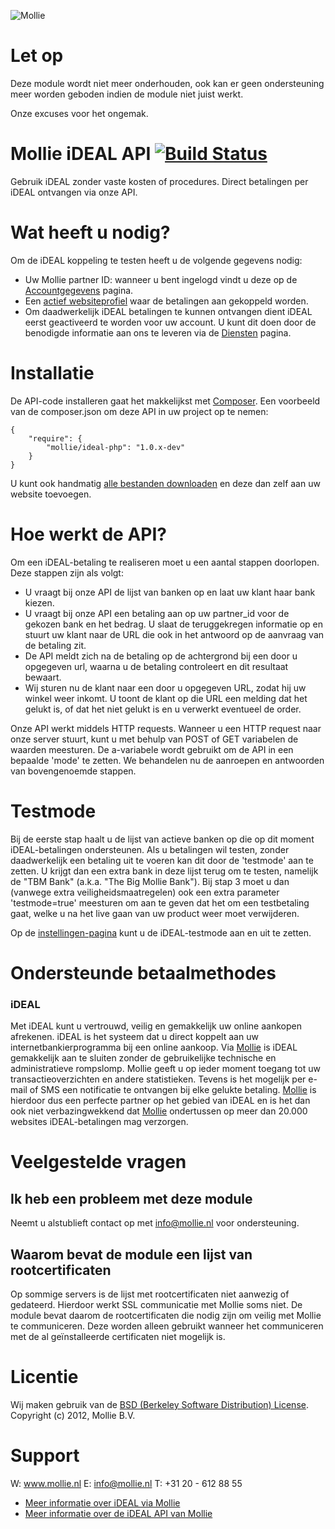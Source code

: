 ![Mollie](http://www.mollie.nl/files/Mollie-Logo-Style-Small.png)

# Let op #

Deze module wordt niet meer onderhouden, ook kan er geen ondersteuning meer worden geboden indien de module niet juist werkt.

Onze excuses voor het ongemak.

# Mollie iDEAL API [![Build Status](https://travis-ci.org/mollie/ideal-php.png)](https://travis-ci.org/mollie/ideal-php) #

Gebruik iDEAL zonder vaste kosten of procedures. Direct betalingen per iDEAL ontvangen via onze API.

# Wat heeft u nodig? #
Om de iDEAL koppeling te testen heeft u de volgende gegevens nodig:

+ Uw Mollie partner ID: wanneer u bent ingelogd vindt u deze op de [Accountgegevens](https://www.mollie.nl/beheer/account/) pagina.
+ Een [actief websiteprofiel](https://www.mollie.nl/beheer/account/profielen/) waar de betalingen aan gekoppeld worden.
+ Om daadwerkelijk iDEAL betalingen te kunnen ontvangen dient iDEAL eerst geactiveerd te worden voor uw account. U kunt dit doen door de benodigde informatie aan ons te leveren via de [Diensten](https://www.mollie.nl/beheer/diensten) pagina.

# Installatie #

De API-code installeren gaat het makkelijkst met [Composer](http://getcomposer.org/doc/00-intro.md).
Een voorbeeld van de composer.json om deze API in uw project op te nemen:

    {
        "require": {
            "mollie/ideal-php": "1.0.x-dev"
        }
    }


U kunt ook handmatig [alle bestanden downloaden](https://github.com/mollie/ideal-php/archive/master.zip) en deze dan zelf aan uw website toevoegen.

# Hoe werkt de API? #

Om een iDEAL-betaling te realiseren moet u een aantal stappen doorlopen. Deze stappen zijn als volgt:

+ U vraagt bij onze API de lijst van banken op en laat uw klant haar bank kiezen.
+ U vraagt bij onze API een betaling aan op uw partner_id voor de gekozen bank en het bedrag. U slaat de teruggekregen informatie op en stuurt uw klant naar de URL die ook in het antwoord op de aanvraag van de betaling zit.
+ De API meldt zich na de betaling op de achtergrond bij een door u opgegeven url, waarna u de betaling controleert en dit resultaat bewaart.
+ Wij sturen nu de klant naar een door u opgegeven URL, zodat hij uw winkel weer inkomt. U toont de klant op die URL een melding dat het gelukt is, of dat het niet gelukt is en u verwerkt eventueel de order.

Onze API werkt middels HTTP requests. Wanneer u een HTTP request naar onze server stuurt, kunt u met behulp van POST of GET variabelen de waarden meesturen. De a-variabele wordt gebruikt om de API in een bepaalde 'mode' te zetten. We behandelen nu de aanroepen en antwoorden van bovengenoemde stappen.

# Testmode #
Bij de eerste stap haalt u de lijst van actieve banken op die op dit moment iDEAL-betalingen ondersteunen. Als u betalingen wil testen, zonder daadwerkelijk een betaling uit te voeren kan dit door de 'testmode' aan te zetten. U krijgt dan een extra bank in deze lijst terug om te testen, namelijk de "TBM Bank" (a.k.a. "The Big Mollie Bank"). Bij stap 3 moet u dan (vanwege extra veiligheidsmaatregelen) ook een extra parameter 'testmode=true' meesturen om aan te geven dat het om een testbetaling gaat, welke u na het live gaan van uw product weer moet verwijderen.

Op de [instellingen-pagina](https://www.mollie.nl/beheer/betaaldiensten/instellingen/) kunt u de iDEAL-testmode aan en uit te zetten.

# Ondersteunde betaalmethodes #
### iDEAL ###
Met iDEAL kunt u vertrouwd, veilig en gemakkelijk uw online aankopen afrekenen. iDEAL is het systeem dat u direct koppelt aan uw internetbankierprogramma bij een online aankoop.
Via [Mollie](http://www.mollie.nl/) is iDEAL gemakkelijk aan te sluiten zonder de gebruikelijke technische en administratieve rompslomp. Mollie geeft u op ieder moment toegang tot uw transactieoverzichten en andere statistieken. Tevens is het mogelijk per e-mail of SMS een notificatie te ontvangen bij elke gelukte betaling. [Mollie](http://www.mollie.nl/) is hierdoor dus een perfecte partner op het gebied van iDEAL en is het dan ook niet verbazingwekkend dat [Mollie](http://www.mollie.nl/) ondertussen op meer dan 20.000 websites iDEAL-betalingen mag verzorgen.

# Veelgestelde vragen #

## Ik heb een probleem met deze module ##

Neemt u alstublieft contact op met info@mollie.nl voor ondersteuning.

## Waarom bevat de module een lijst van rootcertificaten ##

Op sommige servers is de lijst met rootcertificaten niet aanwezig of gedateerd. Hierdoor werkt SSL communicatie met
Mollie soms niet. De module bevat daarom de rootcertificaten die nodig zijn om veilig met Mollie te communiceren. Deze
worden alleen gebruikt wanneer het communiceren met de al geïnstalleerde certificaten niet mogelijk is.

# Licentie #
Wij maken gebruik van de [BSD (Berkeley Software Distribution) License](http://www.opensource.org/licenses/bsd-license.php).
Copyright (c) 2012, Mollie B.V.

# Support #
W: www.mollie.nl
E: info@mollie.nl
T: +31 20 - 612 88 55

+ [Meer informatie over iDEAL via Mollie](https://www.mollie.nl/betaaldiensten/ideal/)
+ [Meer informatie over de iDEAL API van Mollie](https://www.mollie.nl/support/documentatie/betaaldiensten/ideal/)
